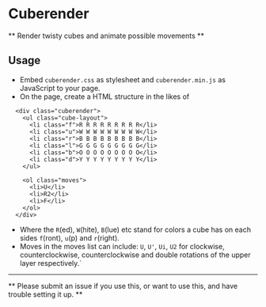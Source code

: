 # Cuberender

** Render twisty cubes and animate possible movements **

## Usage

* Embed `cuberender.css` as stylesheet and `cuberender.min.js` as JavaScript to your page.
* On the page, create a HTML structure in the likes of

```
  <div class="cuberender">
    <ul class="cube-layout">
      <li class="f">R R R R R R R R R</li>
      <li class="u">W W W W W W W W W</li>
      <li class="r">B B B B B B B B B</li>
      <li class="l">G G G G G G G G G</li>
      <li class="b">O O O O O O O O O</li>
      <li class="d">Y Y Y Y Y Y Y Y Y</li>
    </ul>

    <ol class="moves">
      <li>U</li>
      <li>R2</li>
      <li>F</li>
    </ol>
  </div>
```

* Where the `R`(ed), `W`(hite), `B`(lue) etc stand for colors a cube has on each sides `f`(ront), `u`(p) and `r`(right).
* Moves in the moves list can include: `U`, `U'`, `Ui`, `U2` for clockwise, counterclockwise, counterclockwise and double rotations of the upper layer respectively.`

-----

** Please submit an issue if you use this, or want to use this, and have trouble setting it up. **